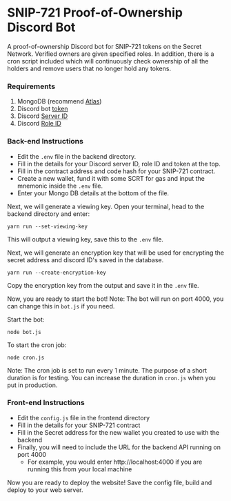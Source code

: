 # SNIP-721 Proof-of-Ownership Discord Bot

A proof-of-ownership Discord bot for SNIP-721 tokens on the Secret Network. Verified owners are given specified roles. In addition, there is a cron script included which will continuously check ownership of all the holders and remove users that no longer hold any tokens.

### Requirements
1. MongoDB (recommend [Atlas](https://www.mongodb.com/atlas))
2. Discord bot [token](https://docs.discordbotstudio.org/setting-up-dbs/finding-your-bot-token)
3. Discord [Server ID](https://www.alphr.com/discord-find-server-id/)
4. Discord [Role ID](https://i.imgur.com/OtihPLv.png)

### Back-end Instructions
- Edit the `.env` file in the backend directory.
- Fill in the details for your Discord server ID, role ID and token at the top.
- Fill in the contract address and code hash for your SNIP-721 contract.
- Create a new wallet, fund it with some SCRT for gas and input the mnemonic inside the `.env` file.
- Enter your Mongo DB details at the bottom of the file.

Next, we will generate a viewing key. Open your terminal, head to the backend directory and enter:
```angular2html
yarn run --set-viewing-key
```
This will output a viewing key, save this to the `.env` file.

Next, we will generate an encryption key that will be used for encrypting the secret address and discord ID's saved in the database.
```angular2html
yarn run --create-encryption-key
```
Copy the encryption key from the output and save it in the `.env` file.

Now, you are ready to start the bot!
Note: The bot will run on port 4000, you can change this in `bot.js` if you need.

Start the bot:
```angular2html
node bot.js
```

To start the cron job:
```angular2html
node cron.js
```
Note: The cron job is set to run every 1 minute. The purpose of a short duration is for testing. You can increase the duration in `cron.js` when you put in production.

### Front-end Instructions
- Edit the `config.js` file in the frontend directory
- Fill in the details for your SNIP-721 contract
- Fill in the Secret address for the new wallet you created to use with the backend
- Finally, you will need to include the URL for the backend API running on port 4000
  - For example, you would enter http://localhost:4000 if you are running this from your local machine

Now you are ready to deploy the website! Save the config file, build and deploy to your web server.
